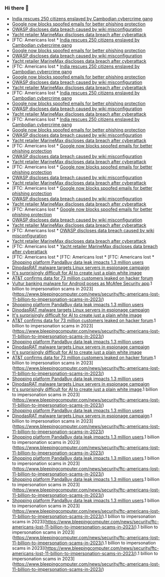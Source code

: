 ### Hi there 👋

<!--START_SECTION:feed-->
* [India rescues 250 citizens enslaved by Cambodian cybercrime gang](https://www.bleepingcomputer.com/news/security/india-rescues-250-citizens-enslaved-by-cambodian-cybercrime-gang/)
* [Google now blocks spoofed emails for better phishing protection](https://www.bleepingcomputer.com/news/google/google-now-blocks-spoofed-emails-for-better-phishing-protection/)
* [OWASP discloses data breach caused by wiki misconfiguration](https://www.bleepingcomputer.com/news/security/owasp-discloses-data-breach-caused-by-wiki-misconfiguration/)
* [Yacht retailer MarineMax discloses data breach after cyberattack](https://www.bleepingcomputer.com/news/security/yacht-retailer-marinemax-discloses-data-breach-after-cyberattack/)
* [FTC: Americans lost * [India rescues 250 citizens enslaved by Cambodian cybercrime gang](https://www.bleepingcomputer.com/news/security/india-rescues-250-citizens-enslaved-by-cambodian-cybercrime-gang/)
* [Google now blocks spoofed emails for better phishing protection](https://www.bleepingcomputer.com/news/google/google-now-blocks-spoofed-emails-for-better-phishing-protection/)
* [OWASP discloses data breach caused by wiki misconfiguration](https://www.bleepingcomputer.com/news/security/owasp-discloses-data-breach-caused-by-wiki-misconfiguration/)
* [Yacht retailer MarineMax discloses data breach after cyberattack](https://www.bleepingcomputer.com/news/security/yacht-retailer-marinemax-discloses-data-breach-after-cyberattack/)
* [FTC: Americans lost * [India rescues 250 citizens enslaved by Cambodian cybercrime gang](https://www.bleepingcomputer.com/news/security/india-rescues-250-citizens-enslaved-by-cambodian-cybercrime-gang/)
* [Google now blocks spoofed emails for better phishing protection](https://www.bleepingcomputer.com/news/google/google-now-blocks-spoofed-emails-for-better-phishing-protection/)
* [OWASP discloses data breach caused by wiki misconfiguration](https://www.bleepingcomputer.com/news/security/owasp-discloses-data-breach-caused-by-wiki-misconfiguration/)
* [Yacht retailer MarineMax discloses data breach after cyberattack](https://www.bleepingcomputer.com/news/security/yacht-retailer-marinemax-discloses-data-breach-after-cyberattack/)
* [FTC: Americans lost * [India rescues 250 citizens enslaved by Cambodian cybercrime gang](https://www.bleepingcomputer.com/news/security/india-rescues-250-citizens-enslaved-by-cambodian-cybercrime-gang/)
* [Google now blocks spoofed emails for better phishing protection](https://www.bleepingcomputer.com/news/google/google-now-blocks-spoofed-emails-for-better-phishing-protection/)
* [OWASP discloses data breach caused by wiki misconfiguration](https://www.bleepingcomputer.com/news/security/owasp-discloses-data-breach-caused-by-wiki-misconfiguration/)
* [Yacht retailer MarineMax discloses data breach after cyberattack](https://www.bleepingcomputer.com/news/security/yacht-retailer-marinemax-discloses-data-breach-after-cyberattack/)
* [FTC: Americans lost * [India rescues 250 citizens enslaved by Cambodian cybercrime gang](https://www.bleepingcomputer.com/news/security/india-rescues-250-citizens-enslaved-by-cambodian-cybercrime-gang/)
* [Google now blocks spoofed emails for better phishing protection](https://www.bleepingcomputer.com/news/google/google-now-blocks-spoofed-emails-for-better-phishing-protection/)
* [OWASP discloses data breach caused by wiki misconfiguration](https://www.bleepingcomputer.com/news/security/owasp-discloses-data-breach-caused-by-wiki-misconfiguration/)
* [Yacht retailer MarineMax discloses data breach after cyberattack](https://www.bleepingcomputer.com/news/security/yacht-retailer-marinemax-discloses-data-breach-after-cyberattack/)
* [FTC: Americans lost * [Google now blocks spoofed emails for better phishing protection](https://www.bleepingcomputer.com/news/google/google-now-blocks-spoofed-emails-for-better-phishing-protection/)
* [OWASP discloses data breach caused by wiki misconfiguration](https://www.bleepingcomputer.com/news/security/owasp-discloses-data-breach-caused-by-wiki-misconfiguration/)
* [Yacht retailer MarineMax discloses data breach after cyberattack](https://www.bleepingcomputer.com/news/security/yacht-retailer-marinemax-discloses-data-breach-after-cyberattack/)
* [FTC: Americans lost * [Google now blocks spoofed emails for better phishing protection](https://www.bleepingcomputer.com/news/google/google-now-blocks-spoofed-emails-for-better-phishing-protection/)
* [OWASP discloses data breach caused by wiki misconfiguration](https://www.bleepingcomputer.com/news/security/owasp-discloses-data-breach-caused-by-wiki-misconfiguration/)
* [Yacht retailer MarineMax discloses data breach after cyberattack](https://www.bleepingcomputer.com/news/security/yacht-retailer-marinemax-discloses-data-breach-after-cyberattack/)
* [FTC: Americans lost * [Google now blocks spoofed emails for better phishing protection](https://www.bleepingcomputer.com/news/google/google-now-blocks-spoofed-emails-for-better-phishing-protection/)
* [OWASP discloses data breach caused by wiki misconfiguration](https://www.bleepingcomputer.com/news/security/owasp-discloses-data-breach-caused-by-wiki-misconfiguration/)
* [Yacht retailer MarineMax discloses data breach after cyberattack](https://www.bleepingcomputer.com/news/security/yacht-retailer-marinemax-discloses-data-breach-after-cyberattack/)
* [FTC: Americans lost * [Google now blocks spoofed emails for better phishing protection](https://www.bleepingcomputer.com/news/google/google-now-blocks-spoofed-emails-for-better-phishing-protection/)
* [OWASP discloses data breach caused by wiki misconfiguration](https://www.bleepingcomputer.com/news/security/owasp-discloses-data-breach-caused-by-wiki-misconfiguration/)
* [Yacht retailer MarineMax discloses data breach after cyberattack](https://www.bleepingcomputer.com/news/security/yacht-retailer-marinemax-discloses-data-breach-after-cyberattack/)
* [FTC: Americans lost * [OWASP discloses data breach caused by wiki misconfiguration](https://www.bleepingcomputer.com/news/security/owasp-discloses-data-breach-caused-by-wiki-misconfiguration/)
* [Yacht retailer MarineMax discloses data breach after cyberattack](https://www.bleepingcomputer.com/news/security/yacht-retailer-marinemax-discloses-data-breach-after-cyberattack/)
* [FTC: Americans lost * [Yacht retailer MarineMax discloses data breach after cyberattack](https://www.bleepingcomputer.com/news/security/yacht-retailer-marinemax-discloses-data-breach-after-cyberattack/)
* [FTC: Americans lost * [FTC: Americans lost * [FTC: Americans lost * [Shopping platform PandaBuy data leak impacts 1.3 million users](https://www.bleepingcomputer.com/news/security/shopping-platform-pandabuy-data-leak-impacts-13-million-users/)
* [DinodasRAT malware targets Linux servers in espionage campaign](https://www.bleepingcomputer.com/news/security/dinodasrat-malware-targets-linux-servers-in-espionage-campaign/)
* [It's surprisingly difficult for AI to create just a plain white image](https://www.bleepingcomputer.com/news/technology/its-surprisingly-difficult-for-ai-to-create-just-a-plain-white-image/)
* [AT&T confirms data for 73 million customers leaked on hacker forum](https://www.bleepingcomputer.com/news/security/atandt-confirms-data-for-73-million-customers-leaked-on-hacker-forum/)
* [Vultur banking malware for Android poses as McAfee Security app](https://www.bleepingcomputer.com/news/security/vultur-banking-malware-for-android-poses-as-mcafee-security-app/).1 billion to impersonation scams in 2023](https://www.bleepingcomputer.com/news/security/ftc-americans-lost-11-billion-to-impersonation-scams-in-2023/)
* [Shopping platform PandaBuy data leak impacts 1.3 million users](https://www.bleepingcomputer.com/news/security/shopping-platform-pandabuy-data-leak-impacts-13-million-users/)
* [DinodasRAT malware targets Linux servers in espionage campaign](https://www.bleepingcomputer.com/news/security/dinodasrat-malware-targets-linux-servers-in-espionage-campaign/)
* [It's surprisingly difficult for AI to create just a plain white image](https://www.bleepingcomputer.com/news/technology/its-surprisingly-difficult-for-ai-to-create-just-a-plain-white-image/)
* [AT&T confirms data for 73 million customers leaked on hacker forum](https://www.bleepingcomputer.com/news/security/atandt-confirms-data-for-73-million-customers-leaked-on-hacker-forum/).1 billion to impersonation scams in 2023](https://www.bleepingcomputer.com/news/security/ftc-americans-lost-11-billion-to-impersonation-scams-in-2023/)
* [Shopping platform PandaBuy data leak impacts 1.3 million users](https://www.bleepingcomputer.com/news/security/shopping-platform-pandabuy-data-leak-impacts-13-million-users/)
* [DinodasRAT malware targets Linux servers in espionage campaign](https://www.bleepingcomputer.com/news/security/dinodasrat-malware-targets-linux-servers-in-espionage-campaign/)
* [It's surprisingly difficult for AI to create just a plain white image](https://www.bleepingcomputer.com/news/technology/its-surprisingly-difficult-for-ai-to-create-just-a-plain-white-image/)
* [AT&T confirms data for 73 million customers leaked on hacker forum](https://www.bleepingcomputer.com/news/security/atandt-confirms-data-for-73-million-customers-leaked-on-hacker-forum/).1 billion to impersonation scams in 2023](https://www.bleepingcomputer.com/news/security/ftc-americans-lost-11-billion-to-impersonation-scams-in-2023/)
* [Shopping platform PandaBuy data leak impacts 1.3 million users](https://www.bleepingcomputer.com/news/security/shopping-platform-pandabuy-data-leak-impacts-13-million-users/)
* [DinodasRAT malware targets Linux servers in espionage campaign](https://www.bleepingcomputer.com/news/security/dinodasrat-malware-targets-linux-servers-in-espionage-campaign/)
* [It's surprisingly difficult for AI to create just a plain white image](https://www.bleepingcomputer.com/news/technology/its-surprisingly-difficult-for-ai-to-create-just-a-plain-white-image/).1 billion to impersonation scams in 2023](https://www.bleepingcomputer.com/news/security/ftc-americans-lost-11-billion-to-impersonation-scams-in-2023/)
* [Shopping platform PandaBuy data leak impacts 1.3 million users](https://www.bleepingcomputer.com/news/security/shopping-platform-pandabuy-data-leak-impacts-13-million-users/)
* [DinodasRAT malware targets Linux servers in espionage campaign](https://www.bleepingcomputer.com/news/security/dinodasrat-malware-targets-linux-servers-in-espionage-campaign/).1 billion to impersonation scams in 2023](https://www.bleepingcomputer.com/news/security/ftc-americans-lost-11-billion-to-impersonation-scams-in-2023/)
* [Shopping platform PandaBuy data leak impacts 1.3 million users](https://www.bleepingcomputer.com/news/security/shopping-platform-pandabuy-data-leak-impacts-13-million-users/).1 billion to impersonation scams in 2023](https://www.bleepingcomputer.com/news/security/ftc-americans-lost-11-billion-to-impersonation-scams-in-2023/)
* [Shopping platform PandaBuy data leak impacts 1.3 million users](https://www.bleepingcomputer.com/news/security/shopping-platform-pandabuy-data-leak-impacts-13-million-users/).1 billion to impersonation scams in 2023](https://www.bleepingcomputer.com/news/security/ftc-americans-lost-11-billion-to-impersonation-scams-in-2023/)
* [Shopping platform PandaBuy data leak impacts 1.3 million users](https://www.bleepingcomputer.com/news/security/shopping-platform-pandabuy-data-leak-impacts-13-million-users/).1 billion to impersonation scams in 2023](https://www.bleepingcomputer.com/news/security/ftc-americans-lost-11-billion-to-impersonation-scams-in-2023/)
* [Shopping platform PandaBuy data leak impacts 1.3 million users](https://www.bleepingcomputer.com/news/security/shopping-platform-pandabuy-data-leak-impacts-13-million-users/).1 billion to impersonation scams in 2023](https://www.bleepingcomputer.com/news/security/ftc-americans-lost-11-billion-to-impersonation-scams-in-2023/).1 billion to impersonation scams in 2023](https://www.bleepingcomputer.com/news/security/ftc-americans-lost-11-billion-to-impersonation-scams-in-2023/).1 billion to impersonation scams in 2023](https://www.bleepingcomputer.com/news/security/ftc-americans-lost-11-billion-to-impersonation-scams-in-2023/).1 billion to impersonation scams in 2023](https://www.bleepingcomputer.com/news/security/ftc-americans-lost-11-billion-to-impersonation-scams-in-2023/).1 billion to impersonation scams in 2023](https://www.bleepingcomputer.com/news/security/ftc-americans-lost-11-billion-to-impersonation-scams-in-2023/)
<!--END_SECTION:feed-->

<!--
**frankenk/frankenk** is a ✨ _special_ ✨ repository because its `README.md` (this file) appears on your GitHub profile.

Here are some ideas to get you started:

- 🔭 I’m currently working on ...
- 🌱 I’m currently learning ...
- 👯 I’m looking to collaborate on ...
- 🤔 I’m looking for help with ...
- 💬 Ask me about ...
- 📫 How to reach me: ...
- 😄 Pronouns: ...
- ⚡ Fun fact: ...
-->



